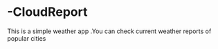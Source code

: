 # -CloudReport
This is a simple weather app .You can check current weather reports of popular cities 
